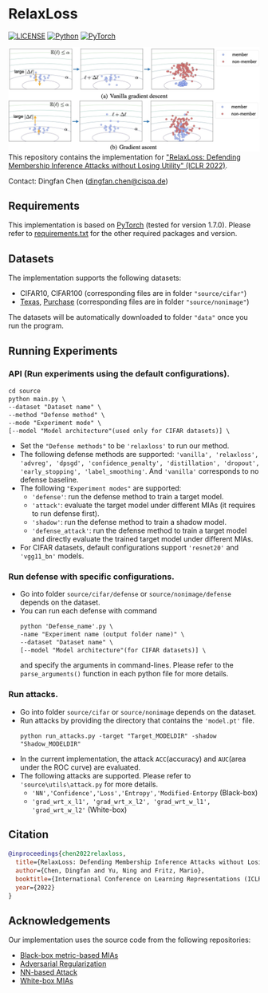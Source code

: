 # RelaxLoss
[![LICENSE](https://img.shields.io/badge/license-MIT-green?style=flat-square)](LICENSE)
[![Python](https://img.shields.io/badge/python-3.6-blue.svg?style=flat-square)](https://www.python.org/)
[![PyTorch](https://img.shields.io/badge/PyTorch-1.7.0-orange)](https://pytorch.org/)

![image](relaxloss.jpg)
This repository contains the implementation for ["RelaxLoss: Defending Membership Inference Attacks without Losing Utility" (ICLR 2022)](https://openreview.net/pdf?id=FEDfGWVZYIn).

Contact: Dingfan Chen ([dingfan.chen@cispa.de](mailto:dingfan.chen@cispa.de))


## Requirements
This implementation is based on [PyTorch](https://www.anaconda.com/download/) (tested for version 1.7.0). Please refer to [requirements.txt](requirements.txt) for the other required packages and version.  

## Datasets
The implementation supports the following datasets:
- CIFAR10, CIFAR100 (corresponding files are in folder `"source/cifar"`)
- [Texas](https://www.dshs.texas.gov/THCIC/Hospitals/Download.shtm), [Purchase](https://www.kaggle.com/c/acquire-valued-shoppers-challenge) (corresponding files are in folder `"source/nonimage"`)

The datasets will be automatically downloaded to folder `"data"` once you run the program. 
 
## Running Experiments
### API (Run experiments using the default configurations).
```main
cd source
python main.py \
--dataset "Dataset name" \
--method "Defense method" \
--mode "Experiment mode" \
[--model "Model architecture"(used only for CIFAR datasets)] \ 
```
- Set the `"Defense methods"` to be `'relaxloss'` to run our method.  
- The following defense methods are supported: 
`'vanilla', 'relaxloss', 'advreg', 'dpsgd', 'confidence_penalty', 'distillation', 'dropout', 'early_stopping', 'label_smoothing'`.
And `'vanilla'` corresponds to no defense baseline.
- The following `"Experiment modes"` are supported: 
  - `'defense'`: run the defense method to train a target model.
  - `'attack'`:  evaluate the target model under different MIAs (it requires to run defense first).
  - `'shadow'`: run the defense method to train a shadow model.
  - `'defense_attack'`: run the defense method to train a target model and directly evaluate the trained target model under different MIAs.
- For CIFAR datasets, default configurations support `'resnet20'` and `'vgg11_bn'` models. 

### Run defense with specific configurations.
- Go into folder `source/cifar/defense` or `source/nonimage/defense` depends on the dataset.
- You can run each defense with command 
    ```defense
    python 'Defense_name'.py \
    -name "Experiment name (output folder name)" \
    --dataset "Dataset name" \
    [--model "Model architecture"(for CIFAR datasets)] \ 
    ```
   and specify the arguments in command-lines. Please refer to the `parse_arguments()` function in each python file for more details.
 
### Run attacks.
- Go into folder `source/cifar` or `source/nonimage` depends on the dataset.
- Run attacks by providing the directory that contains the `'model.pt'` file. 
    ``` 
    python run_attacks.py -target "Target_MODELDIR" -shadow "Shadow_MODELDIR"  
    ```
- In the current implementation, the attack `ACC`(accuracy) and `AUC`(area under the ROC curve) are evaluated.
- The following attacks are supported. Please refer to `'source\utils\attack.py` for more details.
    - `'NN','Confidence','Loss','Entropy','Modified-Entorpy` (Black-box)
    - `'grad_wrt_x_l1', 'grad_wrt_x_l2', 'grad_wrt_w_l1', 'grad_wrt_w_l2'` (White-box)

## Citation
```bibtex
@inproceedings{chen2022relaxloss,
  title={RelaxLoss: Defending Membership Inference Attacks without Losing Utility},
  author={Chen, Dingfan and Yu, Ning and Fritz, Mario},
  booktitle={International Conference on Learning Representations (ICLR)},
  year={2022}
}
```

## Acknowledgements
Our implementation uses the source code from the following repositories:
- [Black-box metric-based MIAs](https://github.com/inspire-group/membership-inference-evaluation)
- [Adversarial Regularization](https://github.com/SPIN-UMass/ML-Privacy-Regulization)
- [NN-based Attack](https://github.com/jjy1994/MemGuard)
- [White-box MIAs](https://github.com/shrezaei/MI-Attack)